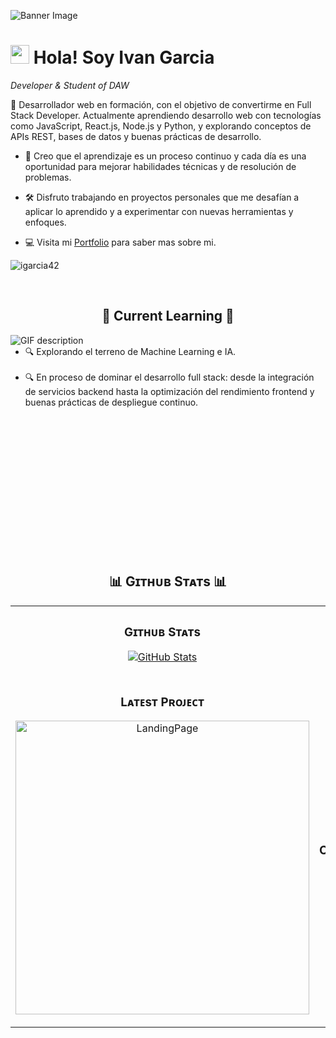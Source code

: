 <!--Banner-->
![Banner Image](./banner.png)

<!--Night Owl image-->

<!--Header Name-->
# <img src="https://emojis.slackmojis.com/emojis/images/1531849430/4246/blob-sunglasses.gif?1531849430" width="30"/> Hola! Soy Ivan Garcia 
*Developer & Student of DAW*
<br /> 

<!--Start Intro-->               
<p align="left">🔧 Desarrollador web en formación, con el objetivo de convertirme en Full Stack Developer. Actualmente aprendiendo desarrollo web con tecnologías como JavaScript, React.js, Node.js y Python, y explorando conceptos de APIs REST, bases de datos y buenas prácticas de desarrollo.</p>

- 🌱 Creo que el aprendizaje es un proceso continuo y cada día es una oportunidad para mejorar habilidades técnicas y de resolución de problemas.

- 🛠️ Disfruto trabajando en proyectos personales que me desafían a aplicar lo aprendido y a experimentar con nuevas herramientas y enfoques.
- 💻 Visita mi [Portfolio](https://) para saber mas sobre mi.
<!--End Intro-->

<!--Profile Count Badge-->
<p align="left">
  <img src="https://komarev.com/ghpvc/?username=igarcia42&label=Profile%20views&color=770677&style=for-the-badge&logo=star" alt="igarcia42" style="padding-right:20px;" />
</p>


<br />

<h2 align="center">🧠 Current Learning 🧠</h3>
<picture>
  <source media="(prefers-color-scheme: dark)" srcset="./Skills_Animation_Dark.gif">
  <source media="(prefers-color-scheme: light)" srcset="./Skills_Animation_White.gif">
  <img align="left" alt="GIF description" src="./Skills_Animation_White.gif">
</picture>
<ul align="left">
  <br />
  <li>🔍 Explorando el terreno de Machine Learning e IA.</li>
  <br />
  <li>🔍 En proceso de dominar el desarrollo full stack: desde la integración de 
  servicios backend hasta la optimización del rendimiento frontend y buenas prácticas 
  de despliegue continuo.</li>
</ul>

<br />
<br />
<br />
<br />
<br />
<br />
<br />
<br />
<br />
<br />
<br />
<br />
<br />
<!--Github stats Table--> 
<h2 align="center">📊 Gɪᴛʜᴜʙ Sᴛᴀᴛs 📊</h2>

<table width="100%">
  <tr>
    <td width="50%">
      <h3 align="center"><strong>Gɪᴛʜᴜʙ Sᴛᴀᴛs</strong></h3>
      <p align="center">
        <a href="https://github.com/igarcia42">
          <img align="center" src="https://github-readme-stats.vercel.app/api?username=igarcia42&count_private=true&show_icons=true&theme=nightowl&bg_color=0,000000,441350&title_color=c56a90&text_color=ffffff&rank_icon=github&hide=prs,issues,contribs&show=reviews,prs_merged,prs_merged_percentage" alt="GitHub Stats" />
        </a>
      </p>
    </td>
    <td width="50%">
      <h3 align="center"><strong>Sᴛʀᴇᴀᴋ Sᴛᴀᴛs</strong></h3>
      <p align="center">
        <a href="https://github.com/igarcia42">
          <img align="center" src="https://streak-stats.demolab.com?user=igarcia42&theme=nightowl&background=0,000000,441350&fire=ffeb95&ring=ffeb95&sideNums=ffffff&sideLabels=ffffff&dates=c56a90&currStreakNum=ffffff" alt="Streak Stats" />
        </a>
      </p>
    </td>
  </tr>
  <tr>
    <td width="50%">
      <h3 align="center"><strong>Lᴀᴛᴇsᴛ Pʀᴏᴊᴇᴄᴛ</strong></h3>
      <p align="center">
        <a href="https://github.com/igarcia42/LandingPage">
          <img align="center" width="470" src="https://github-readme-stats.vercel.app/api/pin/?username=igarcia42&repo=LandingPage&theme=nightowl&show_owner=true&bg_color=0,000000,441350&title_color=c56a90&text_color=ffffff" alt="LandingPage" />
        </a>
      </p>
    </td>
    <td width="50%">
      <h3 align="center"><strong>Tᴏᴘ Cᴏɴᴛʀɪʙᴜᴛɪᴏɴs</strong></h3>
      <p align="center">
        <a href="https://github.com/igarcia42">
          <img align="center" src="https://github-contributor-stats.vercel.app/api?username=igarcia42&limit=2&theme=nightowl&show_owner=true&combine_all_yearly_contributions=false&bg_color=0,000000,441350&title_color=c56a90&text_color=ffffff" alt="Top Repo" />
        </a>
      </p>
    </td>
  </tr>
</table>
<br />
